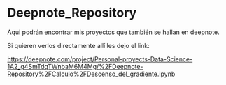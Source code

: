 # Deepnote_Repository

Aqui podrán encontrar mis proyectos que también se hallan en deepnote.

Si quieren verlos directamente allí les dejo el link: 

https://deepnote.com/project/Personal-proyects-Data-Science-1A2_g4SmTdqTWnbaM6M4Mg/%2FDeepnote-Repository%2FCalculo%2FDescenso_del_gradiente.ipynb
